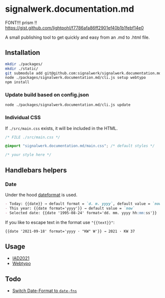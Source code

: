 # signalwerk.documentation.md

FONT!!!
prism !! https://gist.github.com/lightpohl/f7786afa86ff2901ef40b1b1febf14e0

A small publishing tool to get quickly and easy from an .md to .html file.

## Installation

```bash
mkdir ./packages/
mkdir ./static/
git submodule add git@github.com:signalwerk/signalwerk.documentation.md.git ./packages/signalwerk.documentation.md
node ./packages/signalwerk.documentation.md/cli.js setup webtypo
npm install
```

### Update build based on config.json

```bash
node ./packages/signalwerk.documentation.md/cli.js update
```

### Individual CSS

If `./src/main.css` exists, it will be included in the HTML.

```css
/* FILE ./src/main.css */

@import "signalwerk.documentation.md/main.css"; /* default styles */

/* your style here */
```

## Handlebars helpers

### Date

Under the hood [dateformat](https://www.npmjs.com/package/dateformat) is used.

```md
- Today: {{date}} → default format = `d. m. yyyy`, default value = `now`
- This year: {{date format='yyyy'}} → default value = `now`
- Selected date: {{date '1995-08-24' format='dd. mm. yyyy hh:mm:ss'}}
```

If you like to escape text in the format use `"{{text}}"`: 

```md
{{date '2021-09-18' format='yyyy · "KW" W'}} → 2021 · KW 37 
```

## Usage
* [IAD2021](https://iad2021.signalwerk.ch/)
* [Webtypo](https://webtypo.signalwerk.ch/)

## Todo
* [Switch Date-Format to `date-fns`](https://github.com/date-fns/date-fns)